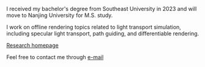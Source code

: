 I received my bachelor's degree from Southeast University in 2023 and will move to Nanjing University for M.S. study.

I work on offline rendering topics related to light transport simulation, including specular light transport, path guiding, and differentiable rendering.

[Research homepage](http://zhiminfan.work)

Feel free to contact me through [e-mail](zhiminfan2002@gmail.com) 


